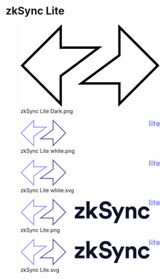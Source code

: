 # zkSync Lite

<div>

<figure><img src="../../../.gitbook/assets/zk-sync-lite-dark-total.png" alt="zkSync Lite Dark.png" width="375"><figcaption>zkSync Lite Dark.png</figcaption></figure>

<figure><img src="../../../.gitbook/assets/zk-sync-lite-total-white.png" alt="zkSync Lite white.svg" width="375"><figcaption>zkSync Lite white.png</figcaption></figure>

</div>

<div>

<figure><img src="../../../.gitbook/assets/zk-sync-lite-total-white.svg" alt="zkSync Lite white.svg" width="375"><figcaption>zkSync Lite white.svg</figcaption></figure>

<figure><img src="../../../.gitbook/assets/zk-sync-lite-total.png" alt="zkSync Lite.png" width="375"><figcaption>zkSync Lite.png</figcaption></figure>

</div>

<div>

<figure><img src="../../../.gitbook/assets/zk-sync-lite-total.svg" alt="zkSync Lite.svg" width="375"><figcaption>zkSync Lite.svg</figcaption></figure>

</div>
